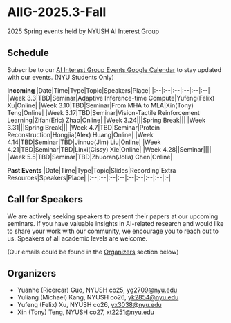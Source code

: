 # AIIG-2025.3-Fall
2025 Spring events held by NYUSH AI Interest Group


## Schedule

Subscribe to our [AI Interest Group Events Google Calendar](https://calendar.google.com/calendar/u/0?cid=Y18zZGZkOGNkM2JiMWM5NzViZDU1YjVkYzQyMWJkZDQwMGFjYWJkZWVkMGQzMWRmNGRjMTlkOTNhYjNmZDNlYzJjQGdyb3VwLmNhbGVuZGFyLmdvb2dsZS5jb20) to stay updated with our events. (NYU Students Only)

**Incoming**
|Date|Time|Type|Topic|Speakers|Place|
|:--|:--|:--|:--|:--|:--|
|Week 3.3|TBD|Seminar|Adaptive Inference-time Compute|Yufeng(Felix) Xu|Online|
|Week 3.10|TBD|Seminar|From MHA to MLA|Xin(Tony) Teng|Online|
|Week 3.17|TBD|Seminar|Vision-Tactile Reinforcement Learning|Zifan(Eric) Zhao|Online|
|Week 3.24|||Spring Break|||
|Week 3.31|||Spring Break|||
|Week 4.7|TBD|Seminar|Protein Reconstruction|Hongjia(Alex) Huang|Online|
|Week 4.14|TBD|Seminar|TBD|Jinnuo(Jim) Liu|Online|
|Week 4.21|TBD|Seminar|TBD|Linxi(Cissy) Xie|Online|
|Week 4.28||Seminar||||
|Week 5.5|TBD|Seminar|TBD|Zhuoran(Jolia) Chen|Online|


**Past Events**
|Date|Time|Type|Topic|Slides|Recording|Extra Resources|Speakers|Place|
|:--|:--|:--|:--|:--|:--|:--|:--|:-|


## Call for Speakers
We are actively seeking speakers to present their papers at our upcoming seminars. If you have valuable insights in AI-related research and would like to share your work with our community, we encourage you to reach out to us. Speakers of all academic levels are welcome. 

(Our emails could be found in the [Organizers](#organizers) section below)

## Organizers
- Yuanhe (Ricercar) Guo, NYUSH co25, [yg2709@nyu.edu](mailto:yg2709@nyu.edu)
- Yuliang (Michael) Kang, NYUSH co26, [yk2854@nyu.edu](mailto:yk2854@nyu.edu)
- Yufeng (Felix) Xu, NYUSH co26, [yx3038@nyu.edu](mailto:yx3038@nyu.edu)
- Xin (Tony) Teng, NYUSH co27, [xt2251@nyu.edu](mailto:xt2251@nyu.edu)
